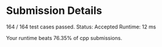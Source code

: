 # Submission Details
164 / 164 test cases passed.
Status: Accepted
Runtime: 12 ms

Your runtime beats 76.35% of cpp submissions.

